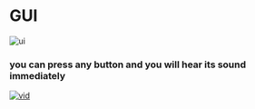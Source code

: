 # GUI 
![ui](https://user-images.githubusercontent.com/43928828/82121695-46abc080-978f-11ea-84d0-f1c9417d42ef.png)
### you can press any button and you will hear its sound immediately
[![vid]([output.mp4](https://user-images.githubusercontent.com/43928828/82121695-46abc080-978f-11ea-84d0-f1c9417d42ef.png))](output.mp4)
